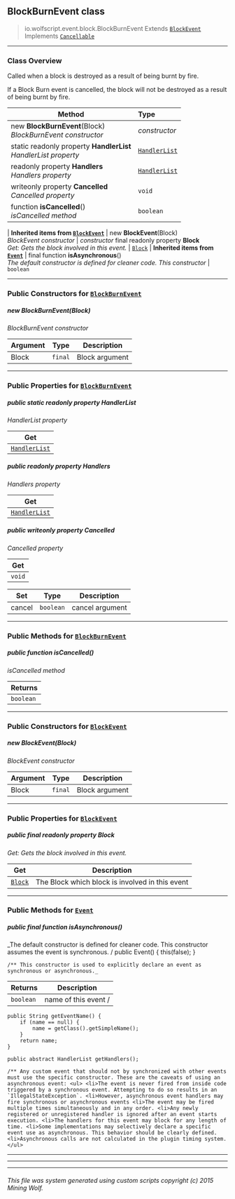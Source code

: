 ## BlockBurnEvent __class__

>io.wolfscript.event.block.BlockBurnEvent
>Extends [`BlockEvent`](BlockEvent.md)
>Implements [`Cancellable`](..\Cancellable.md)

---

### Class Overview

Called when a block is destroyed as a result of being burnt by fire. <p> If a Block Burn event is cancelled, the block will not be destroyed as a result of being burnt by fire.

Method | Type   
--- | :--- 
new __BlockBurnEvent__(Block) <br> _BlockBurnEvent constructor_ | _constructor_
static readonly property __HandlerList__ <br> _HandlerList property_ | [`HandlerList`](..\HandlerList.md)
 readonly property __Handlers__ <br> _Handlers property_ | [`HandlerList`](..\HandlerList.md)
 writeonly property __Cancelled__ <br> _Cancelled property_ | `void`
 function __isCancelled__() <br> _isCancelled method_ | `boolean`
 |
__Inherited items from [`BlockEvent`](BlockEvent.md)__ |
new __BlockEvent__(Block) <br> _BlockEvent constructor_ | _constructor_
final readonly property __Block__ <br> _Get: Gets the block involved in this event._ | [`Block`](..\..\block\Block.md)
 |
__Inherited items from [`Event`](..\Event.md)__ |
final function __isAsynchronous__() <br> _The default constructor is defined for cleaner code. This constructor_ | `boolean`







---

### Public Constructors for [`BlockBurnEvent`](BlockBurnEvent.md)

##### <a id='blockburnevent'></a>new __BlockBurnEvent__(Block) 

_BlockBurnEvent constructor_

Argument | Type | Description  
--- | --- | --- 
Block | `final` | Block argument

---

### Public Properties for [`BlockBurnEvent`](BlockBurnEvent.md)

##### <a id='handlerlist'></a>public static readonly property __HandlerList__

_HandlerList property_

Get | 
--- | 
[`HandlerList`](..\HandlerList.md) |



##### <a id='handlers'></a>public  readonly property __Handlers__

_Handlers property_

Get | 
--- | 
[`HandlerList`](..\HandlerList.md) |



##### <a id='cancelled'></a>public  writeonly property __Cancelled__

_Cancelled property_

Get | 
--- | 
`void` |

Set | Type | Description  
--- | --- | --- 
cancel | `boolean` | cancel argument


---

### Public Methods for [`BlockBurnEvent`](BlockBurnEvent.md)

##### <a id='iscancelled'></a>public  function __isCancelled__()

_isCancelled method_

Returns | 
--- | 
`boolean` |


---
### Public Constructors for [`BlockEvent`](BlockEvent.md)

##### <a id='blockevent'></a>new __BlockEvent__(Block) 

_BlockEvent constructor_

Argument | Type | Description  
--- | --- | --- 
Block | `final` | Block argument

---

### Public Properties for [`BlockEvent`](BlockEvent.md)

##### <a id='block'></a>public final readonly property __Block__

_Get: Gets the block involved in this event._

Get | Description
--- | --- 
[`Block`](..\..\block\Block.md) | The Block which block is involved in this event



---

### Public Methods for [`Event`](..\Event.md)

##### <a id='isasynchronous'></a>public final function __isAsynchronous__()

_The default constructor is defined for cleaner code. This constructor assumes the event is synchronous. /
    public Event() {
        this(false);
    }

    /** This constructor is used to explicitly declare an event as synchronous or asynchronous._

Returns | Description
--- | --- 
`boolean` | name of this event /
    public String getEventName() {
        if (name == null) {
            name = getClass().getSimpleName();
        }
        return name;
    }

    public abstract HandlerList getHandlers();

    /** Any custom event that should not by synchronized with other events must use the specific constructor. These are the caveats of using an asynchronous event: <ul> <li>The event is never fired from inside code triggered by a synchronous event. Attempting to do so results in an `IllegalStateException`. <li>However, asynchronous event handlers may fire synchronous or asynchronous events <li>The event may be fired multiple times simultaneously and in any order. <li>Any newly registered or unregistered handler is ignored after an event starts execution. <li>The handlers for this event may block for any length of time. <li>Some implementations may selectively declare a specific event use as asynchronous. This behavior should be clearly defined. <li>Asynchronous calls are not calculated in the plugin timing system. </ul>


---


---


---


###### This file was system generated using custom scripts copyright (c) 2015 Mining Wolf.
	

